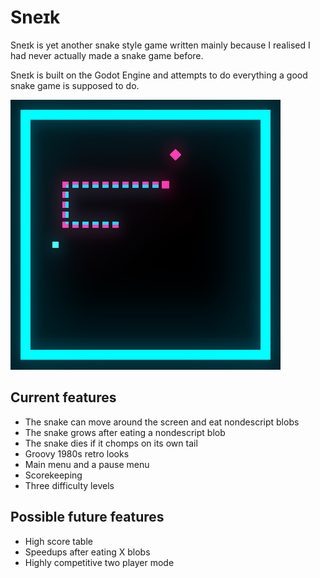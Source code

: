 # Sneɪk

Sneɪk is yet another snake style game written mainly because I realised I had never actually made a snake game before.

Sneɪk is built on the Godot Engine and attempts to do everything a good snake game is supposed to do.

<img src="https://github.com/mikahimself/mikahimself.github.io/blob/master/screenshots/snake-game-screen.png"/>

## Current features
- The snake can move around the screen and eat nondescript blobs
- The snake grows after eating a nondescript blob
- The snake dies if it chomps on its own tail
- Groovy 1980s retro looks
- Main menu and a pause menu
- Scorekeeping
- Three difficulty levels

## Possible future features
- High score table
- Speedups after eating X blobs
- Highly competitive two player mode
